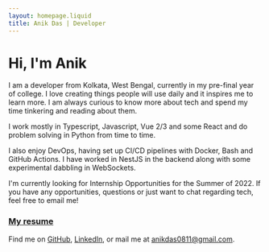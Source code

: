 ```yaml
---
layout: homepage.liquid
title: Anik Das | Developer
---
```


# Hi, I'm Anik

I am a developer from Kolkata, West Bengal, currently in my pre-final year of college. I love creating things people will use daily and it inspires me to learn more. I am always curious to know more about tech and spend my time tinkering and reading about them.

I work mostly in Typescript, Javascript, Vue 2/3 and some React and do problem solving in Python from time to time.

I also enjoy DevOps, having set up CI/CD pipelines with Docker, Bash and GitHub Actions. I have worked in NestJS in the backend along with some experimental dabbling in WebSockets.

I'm currently looking for Internship Opportunities for the Summer of 2022. If you have any opportunities, questions or just want to chat regarding tech, feel free to email me!

### [My resume](https://drive.google.com/file/d/11RewrnkZ4WVkDOFusuqm-wCPPJjGt044/view)

Find me on [GitHub](https://github.com/sadn1ck), [LinkedIn](https://linkedin.com/in/sadn1ck), or mail me at [anikdas0811@gmail.com](mailto:anikdas0811@gmail.com).
